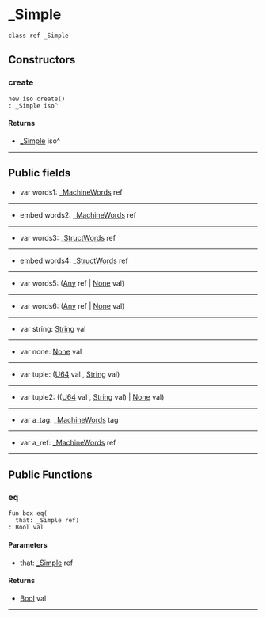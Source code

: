 # _Simple

```pony
class ref _Simple
```

## Constructors

### create

```pony
new iso create()
: _Simple iso^
```

#### Returns

* [_Simple](serialise-_Simple) iso^

---

## Public fields

* var words1: [_MachineWords](serialise-_MachineWords) ref

---

* embed words2: [_MachineWords](serialise-_MachineWords) ref

---

* var words3: [_StructWords](serialise-_StructWords) ref

---

* embed words4: [_StructWords](serialise-_StructWords) ref

---

* var words5: ([Any](builtin-Any) ref | [None](builtin-None) val)

---

* var words6: ([Any](builtin-Any) ref | [None](builtin-None) val)

---

* var string: [String](builtin-String) val

---

* var none: [None](builtin-None) val

---

* var tuple: ([U64](builtin-U64) val , [String](builtin-String) val)

---

* var tuple2: (([U64](builtin-U64) val , [String](builtin-String) val) | [None](builtin-None) val)

---

* var a_tag: [_MachineWords](serialise-_MachineWords) tag

---

* var a_ref: [_MachineWords](serialise-_MachineWords) ref

---

## Public Functions

### eq

```pony
fun box eq(
  that: _Simple ref)
: Bool val
```
#### Parameters

*   that: [_Simple](serialise-_Simple) ref

#### Returns

* [Bool](builtin-Bool) val

---

